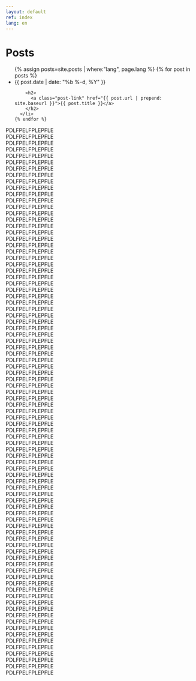 ```yaml
---
layout: default
ref: index
lang: en
---
```


<div class="home">
	<h1 class="page-heading">Posts</h1>
  <ul class="post-list">
    {% assign posts=site.posts | where:"lang", page.lang %}
    {% for post in posts %}
      <li>
        <span class="post-meta">{{ post.date | date: "%b %-d, %Y" }}</span>

        <h2>
          <a class="post-link" href="{{ post.url | prepend: site.baseurl }}">{{ post.title }}</a>
        </h2>
      </li>
    {% endfor %}
  </ul>
  
  PDLFPELFPLEPFLE <br />
  PDLFPELFPLEPFLE <br />
  PDLFPELFPLEPFLE <br />
  PDLFPELFPLEPFLE <br />
  PDLFPELFPLEPFLE <br />
  PDLFPELFPLEPFLE <br />
  PDLFPELFPLEPFLE <br />
  PDLFPELFPLEPFLE <br />
  PDLFPELFPLEPFLE <br />
  PDLFPELFPLEPFLE <br />
  PDLFPELFPLEPFLE <br />
  PDLFPELFPLEPFLE <br />
  PDLFPELFPLEPFLE <br />
  PDLFPELFPLEPFLE <br />
  PDLFPELFPLEPFLE <br />
  PDLFPELFPLEPFLE <br />
  PDLFPELFPLEPFLE <br />
  PDLFPELFPLEPFLE <br />
  PDLFPELFPLEPFLE <br />
  PDLFPELFPLEPFLE <br />
  PDLFPELFPLEPFLE <br />
  PDLFPELFPLEPFLE <br />
  PDLFPELFPLEPFLE <br />
  PDLFPELFPLEPFLE <br />
  PDLFPELFPLEPFLE <br />
  PDLFPELFPLEPFLE <br />
  PDLFPELFPLEPFLE <br />
  PDLFPELFPLEPFLE <br />
  PDLFPELFPLEPFLE <br />
  PDLFPELFPLEPFLE <br />
  PDLFPELFPLEPFLE <br />
  PDLFPELFPLEPFLE <br />
  PDLFPELFPLEPFLE <br />
  PDLFPELFPLEPFLE <br />
  PDLFPELFPLEPFLE <br />
  PDLFPELFPLEPFLE <br />
  PDLFPELFPLEPFLE <br />
  PDLFPELFPLEPFLE <br />
  PDLFPELFPLEPFLE <br />
  PDLFPELFPLEPFLE <br />
  PDLFPELFPLEPFLE <br />
  PDLFPELFPLEPFLE <br />
  PDLFPELFPLEPFLE <br />
  PDLFPELFPLEPFLE <br />
  PDLFPELFPLEPFLE <br />
  PDLFPELFPLEPFLE <br />
  PDLFPELFPLEPFLE <br />
  PDLFPELFPLEPFLE <br />
  PDLFPELFPLEPFLE <br />
  PDLFPELFPLEPFLE <br />
  PDLFPELFPLEPFLE <br />
  PDLFPELFPLEPFLE <br />
  PDLFPELFPLEPFLE <br />
  PDLFPELFPLEPFLE <br />
  PDLFPELFPLEPFLE <br />
  PDLFPELFPLEPFLE <br />
  PDLFPELFPLEPFLE <br />
  PDLFPELFPLEPFLE <br />
  PDLFPELFPLEPFLE <br />
  PDLFPELFPLEPFLE <br />
  PDLFPELFPLEPFLE <br />
  PDLFPELFPLEPFLE <br />
  PDLFPELFPLEPFLE <br />
  PDLFPELFPLEPFLE <br />
  PDLFPELFPLEPFLE <br />
  PDLFPELFPLEPFLE <br />
  PDLFPELFPLEPFLE <br />
  PDLFPELFPLEPFLE <br />
  PDLFPELFPLEPFLE <br />
  PDLFPELFPLEPFLE <br />
  PDLFPELFPLEPFLE <br />
  PDLFPELFPLEPFLE <br />
  PDLFPELFPLEPFLE <br />
  PDLFPELFPLEPFLE <br />
  PDLFPELFPLEPFLE <br />
  PDLFPELFPLEPFLE <br />
  PDLFPELFPLEPFLE <br />
  PDLFPELFPLEPFLE <br />
  PDLFPELFPLEPFLE <br />
  PDLFPELFPLEPFLE <br />
  PDLFPELFPLEPFLE <br />
  PDLFPELFPLEPFLE <br />
  PDLFPELFPLEPFLE <br />
  PDLFPELFPLEPFLE <br />
  PDLFPELFPLEPFLE <br />
  PDLFPELFPLEPFLE <br />
  
  
  
</div>

<!--
<div class="posts">
  {% for post in site.posts %}
    <article class="post">

      <h1><a href="{{ site.baseurl }}{{ post.url }}">{{ page.date | date: '%d %B %Y' }} {{ post.title }}</a></h1>

      <div class="entry">
        {{ post.excerpt }}
      </div>

      <a href="{{ site.baseurl }}{{ post.url }}" class="read-more">Read More</a>
    </article>
  {% endfor %}
</div>
-->